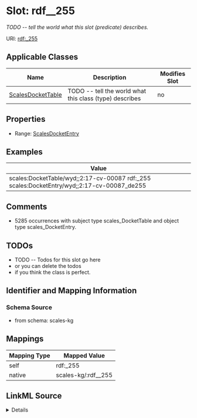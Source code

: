 

# Slot: rdf__255


_TODO -- tell the world what this slot (predicate) describes._





URI: [rdf:_255](http://www.w3.org/1999/02/22-rdf-syntax-ns#_255)



<!-- no inheritance hierarchy -->





## Applicable Classes

| Name | Description | Modifies Slot |
| --- | --- | --- |
| [ScalesDocketTable](../classes/ScalesDocketTable.md) | TODO -- tell the world what this class (type) describes |  no  |







## Properties

* Range: [ScalesDocketEntry](../classes/ScalesDocketEntry.md)






## Examples

| Value |
| --- |
| scales:DocketTable/wyd;;2:17-cv-00087 rdf:_255 scales:DocketEntry/wyd;;2:17-cv-00087_de255 |

## Comments

* 5285 occurrences with subject type scales_DocketTable and object type scales_DocketEntry.

## TODOs

* TODO -- Todos for this slot go here
* or you can delete the todos
* if you think the class is perfect.

## Identifier and Mapping Information







### Schema Source


* from schema: scales-kg




## Mappings

| Mapping Type | Mapped Value |
| ---  | ---  |
| self | rdf:_255 |
| native | scales-kg/:rdf__255 |




## LinkML Source

<details>
```yaml
name: rdf__255
description: TODO -- tell the world what this slot (predicate) describes.
todos:
- TODO -- Todos for this slot go here
- or you can delete the todos
- if you think the class is perfect.
comments:
- 5285 occurrences with subject type scales_DocketTable and object type scales_DocketEntry.
examples:
- value: scales:DocketTable/wyd;;2:17-cv-00087 rdf:_255 scales:DocketEntry/wyd;;2:17-cv-00087_de255
from_schema: scales-kg
rank: 1000
slot_uri: rdf:_255
alias: rdf__255
domain_of:
- scales_DocketTable
range: scales_DocketEntry

```
</details>